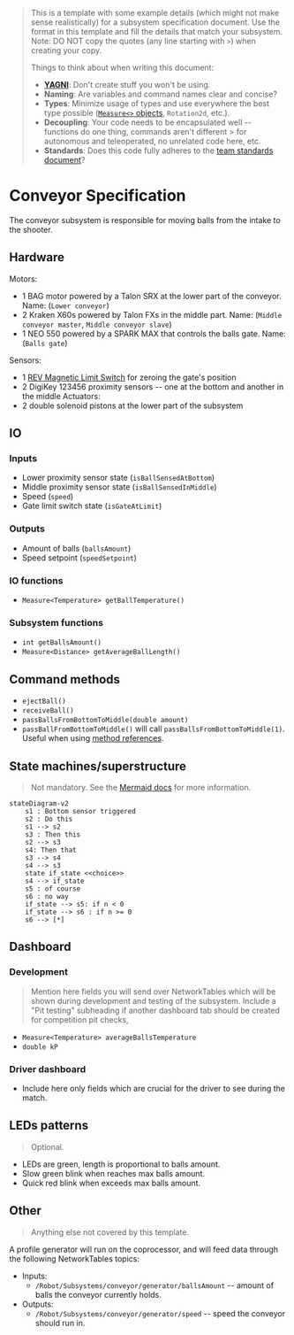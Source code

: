 
> This is a template with some example details (which might not make sense realistically) for a subsystem specification document. Use the format in this template and fill the details that match your subsystem.
> Note: DO NOT copy the quotes (any line starting with `>`) when creating your copy.
>
> Things to think about when writing this document:
> - [**YAGNI**](https://en.wikipedia.org/wiki/You_aren%27t_gonna_need_it): Don't create stuff you won't be using.
> - **Naming**: Are variables and command names clear and concise?
> - **Types**: Minimize usage of types and use everywhere the best type possible ([`Measure<>` objects](https://docs.wpilib.org/en/latest/docs/software/basic-programming/java-units.html), `Rotation2d`, etc.).
> - **Decoupling**: Your code needs to be encapsulated well -- functions do one thing, commands aren't different 
    > for autonomous and teleoperated, no unrelated code here, etc.
> - **Standards**: Does this code fully adheres to the [team standards document](https://docs.google.com/document/d/1qY1M03Skq-oFGJyZ3J_Y0o0QDthhFiaAKVMJ4-hPrRU/edit)?

# Conveyor Specification
The conveyor subsystem is responsible for moving balls from the intake to the shooter.
## Hardware
Motors:
- 1 BAG motor powered by a Talon SRX at the lower part of the conveyor. Name: (`Lower conveyor`)
- 2 Kraken X60s powered by Talon FXs in the middle part. Name: (`Middle conveyor master`, `Middle conveyor slave`)
- 1 NEO 550 powered by a SPARK MAX that controls the balls gate. Name: (`Balls gate`)

Sensors:
- 1 [REV Magnetic Limit Switch]([url](https://www.revrobotics.com/rev-31-1462/)https://www.revrobotics.com/rev-31-1462/) for zeroing the gate's position
- 2 DigiKey 123456 proximity sensors -- one at the bottom and another in the middle
Actuators:
- 2 double solenoid pistons at the lower part of the subsystem
## IO
### Inputs
- Lower proximity sensor state (`isBallSensedAtBottom`)
- Middle proximity sensor state (`isBallSensedInMiddle`)
- Speed  (`speed`)
- Gate limit switch state  (`isGateAtLimit`)
### Outputs
- Amount of balls (`ballsAmount`)
- Speed setpoint (`speedSetpoint`)
### IO functions
- `Measure<Temperature> getBallTemperature()`
### Subsystem functions
- `int getBallsAmount()`
- `Measure<Distance> getAverageBallLength()`
## Command methods
- `ejectBall()`
- `receiveBall()`
- `passBallsFromBottomToMiddle(double amount)`
- `passBallFromBottomToMiddle()` will call `passBallsFromBottomToMiddle(1)`. Useful when using [method references](https://docs.wpilib.org/en/stable/docs/software/basic-programming/functions-as-data.html#method-references).
## State machines/superstructure
> Not mandatory. See the [Mermaid docs](https://mermaid.js.org/intro/) for more information.
```mermaid
stateDiagram-v2
    s1 : Bottom sensor triggered
    s2 : Do this
    s1 --> s2
    s3 : Then this
    s2 --> s3
    s4: Then that
    s3 --> s4
    s4 --> s3
    state if_state <<choice>>
    s4 --> if_state
    s5 : of course
    s6 : no way
    if_state --> s5: if n < 0
    if_state --> s6 : if n >= 0
    s6 --> [*]
```
## Dashboard
### Development
> Mention here fields you will send over NetworkTables which will be shown during development and testing of the subsystem. Include a "Pit testing" subheading if another dashboard tab should be created for competition pit checks,
- `Measure<Temperature> averageBallsTemperature`
- `double kP`
### Driver dashboard
- Include here only fields which are crucial for the driver to see during the match.

## LEDs patterns
> Optional.
- LEDs are green, length is proportional to balls amount.
- Slow green blink when reaches max balls amount.
- Quick red blink when exceeds max balls amount.

## Other
> Anything else not covered by this template.

A profile generator will run on the coprocessor, and will feed data through the following NetworkTables topics:
- Inputs:
  - `/Robot/Subsystems/conveyor/generator/ballsAmount` -- amount of balls the conveyor currently holds. 
- Outputs:
  - `/Robot/Subsystems/conveyor/generator/speed` -- speed the conveyor should run in.
